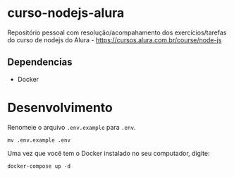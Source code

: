 # curso-nodejs-alura
Repositório pessoal com resolução/acompahamento dos exercícios/tarefas do curso de nodejs do Alura - https://cursos.alura.com.br/course/node-js

## Dependencias
* Docker

# Desenvolvimento

Renomeie o arquivo ```.env.example``` para  ```.env```.

```
mv .env.example .env
```

Uma vez que você tem o Docker instalado no seu computador, digite:

```
docker-compose up -d
```

